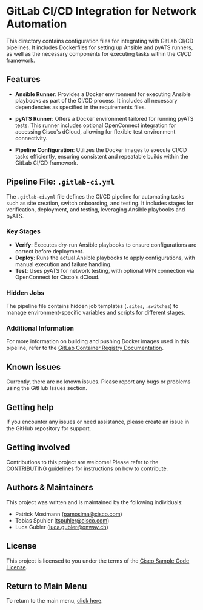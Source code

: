 # GitLab CI/CD Integration for Network Automation

This directory contains configuration files for integrating with GitLab CI/CD pipelines. It includes Dockerfiles for setting up Ansible and pyATS runners, as well as the necessary components for executing tasks within the CI/CD framework.

## Features

- **Ansible Runner**: Provides a Docker environment for executing Ansible playbooks as part of the CI/CD process. It includes all necessary dependencies as specified in the requirements files.

- **pyATS Runner**: Offers a Docker environment tailored for running pyATS tests. This runner includes optional OpenConnect integration for accessing Cisco's dCloud, allowing for flexible test environment connectivity.

- **Pipeline Configuration**: Utilizes the Docker images to execute CI/CD tasks efficiently, ensuring consistent and repeatable builds within the GitLab CI/CD framework.

## Pipeline File: `.gitlab-ci.yml`

The `.gitlab-ci.yml` file defines the CI/CD pipeline for automating tasks such as site creation, switch onboarding, and testing. It includes stages for verification, deployment, and testing, leveraging Ansible playbooks and pyATS.

### Key Stages

- **Verify**: Executes dry-run Ansible playbooks to ensure configurations are correct before deployment.
- **Deploy**: Runs the actual Ansible playbooks to apply configurations, with manual execution and failure handling.
- **Test**: Uses pyATS for network testing, with optional VPN connection via OpenConnect for Cisco's dCloud.

### Hidden Jobs

The pipeline file contains hidden job templates (`.sites`, `.switches`) to manage environment-specific variables and scripts for different stages.

### Additional Information

For more information on building and pushing Docker images used in this pipeline, refer to the [GitLab Container Registry Documentation](https://docs.gitlab.com/ee/user/packages/container_registry/build_and_push_images.html).

## Known issues

Currently, there are no known issues. Please report any bugs or problems using the GitHub Issues section.

## Getting help

If you encounter any issues or need assistance, please create an issue in the GitHub repository for support.

## Getting involved

Contributions to this project are welcome! Please refer to the [CONTRIBUTING](../CONTRIBUTING.md) guidelines for instructions on how to contribute.

## Authors & Maintainers

This project was written and is maintained by the following individuals:

- Patrick Mosimann (<pamosima@cisco.com>)
- Tobias Spuhler (<tspuhler@cisco.com>)
- Luca Gubler (<luca.gubler@onway.ch>)

## License

This project is licensed to you under the terms of the [Cisco Sample Code License](../LICENSE).

## Return to Main Menu

To return to the main menu, [click here](../README.md).
